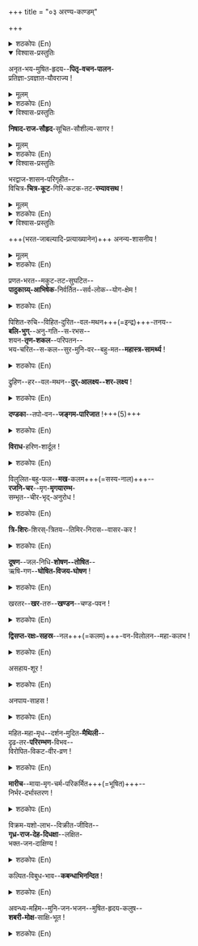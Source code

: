 +++
title = "०३ अरण्य-काण्डम्"

+++

<details><summary>शठकोपः (En)</summary>

There are 119 chapters in Ayodhyaa Khaandam of Sri Vaalmiki RaamayaNam.

Swami Desikan uses 7 salutations in his illustrious Raghu Veera Gadhyam to cover the highlights of this Khaandam spanning 119 chapters in length.

The first Salutation of this section of Raghu Veera Gadhyam covers the events described by the first 49 of the 119 chapters of Ayodhya Khandam of Sage valmiki.

Sri Raamachandra has now come home to Ayodhya with his bride. Happy emperor Dasaratha wants to install Sri Raama as prince regent and transfer the power of rulership to him.

A hunch-backed maidservant of Queen Kaikeyi (Manthara) hears about the news of the crowing of Sri Raama and is enraged. She instigates her mistress Queen Kaikeyi to stop the installation of Raama as the crown prince. Queen Kaikeyi is fond of Raama and refuses first to interfere. Manthara labors on and succeeds in poisoning the mind of her mistress. She advises her mistress to ask for two boons that her husband had promised, but not executed. Manthara eggs on Kaikeyi to ask the emperor Dasaratha through one boon to banish Raama to the forest and with the other boon to install Bharatha, her own son, as the crown prince in place of Raama. Kaikeyi is persuaded and agrees to press the king for the two boons suggested by Manthara.

Now Kaikeyi enters the sulking chamber and waits for her husband rushing to share with her the happy news of the plans for Raama's installation as crown prince. She asks her husband to grant her the two boons that he promised earlier for her support in a difficult battle. She explains then the nature of those two boons.

The emperor is devastated by the request of his queen. Kaikeyi invokes the presence of Gods as witnesses and presses the heart broken emperor for the twin boons of banishment of Raama to the forest for 14 years and the crowning of her son Bharatha as the prince regent in Raama's place. The tormented emperor is shocked by the adamant queen's wish for these cruel boons. He is caught in the horns of a dharma Sankatam.

He cannot go back on his word about granting two boons and yet he cannot envisage the granting of the specific boons requested by his queen.

He falls unconscious at the very thought of separation form Sri Raama as a result of the boon requested by Kaikeyi. The heartless Kaikeyi sends for Raama and announces to him that the boons that she just received from emperor Dasaratha require him to be banished to the forest for 14 years. Raama accepts the command of his mother Kaikeyi 26

and states that his father's words will not become false and that he will obey his father's wish.

The emperor begs his son Raama to take him captive and ascend the throne. Raama consoles his father and states that he has no great desire to ascend the throne and that obeying his father's command is of the utmost importance to him. The first salutation of Swami Desikan in the Ayodhya Khandam section of Raghu Veera Gadhyam refers to that assertion by Raama that he will not make his father's word false by staying in Ayodhya and becoming a crown prince. That salutation is as follows:

</details>




<details open><summary>विश्वास-प्रस्तुतिः</summary>

अनृत-भय-मुषित-हृदय--**पितृ-वचन-पालन**-  
प्रतिज्ञा-ऽवज्ञात-यौवराज्य !  
</details>

<details><summary>मूलम्</summary>

अनृत-भय-मुषित-हृदय--**पितृ-वचन-पालन**-  
प्रतिज्ञा-ऽवज्ञात-यौवराज्य !  
</details>


<details><summary>शठकोपः (En)</summary>

Hail to Thee, O Raghuveera, who abandoned the position of crown prince of Ayodhya to fulfill the promise implicit in the boon of your father, who was fear-stricken over the thought that his word to Kaikeyi would become a lie! Emperor Dasaratha had no choice. He had to grant his queen the boons that she demanded. With a broken heart, he had to order Raama's banishment to the forest to prepare the way for Bharatha's crowning. He was being tormented by the thought that his son might refuse to obey that command and make his words untrue. He was afraid of being called a liar, who made false promises to his queen. Raama however welcomed his father's command and immediately promised to honor the boon given to Kaikeyi.

As a result of that promise to his father, Raama abandoned willingly his legitimate title to the throne of Ishvaakus.
</details>




<details open><summary>विश्वास-प्रस्तुतिः</summary>

**निषाद-राज-सौहृद**-सूचित-सौशील्य-सागर !  
</details>

<details><summary>मूलम्</summary>

**निषाद-राज-सौहृद**-सूचित-सौशील्य-सागर !  
</details>


<details><summary>शठकोपः (En)</summary>

Swami Desikan salutes the Sowsheelyam of Sri Raamachandra here. Sowsheelyam is the attribute of a great soul, who mixes with people lower than him in status with ease.

Here, Swami refers to the friendship that Raama showed to the Guha, the unlettered king of hunters residing on the frontier of the nation of Kosala.

27

Guha was a simple chieftain, who roamed in the forest in search of animals to hunt.

Raama was the lord of the Universe and PaRaamathmaa. Inspite of it, Raama displayed his kalyana Gunam known as Sowsheelyam and became the guest of the hunter of a much lower status and exchanged oath of friendship. Swami recalls this meeting between Guha and Raama on the banks of Ganges and hails Raama as the ocean of Sowsheelyam (Valmiki Raamayanam Sargas 50 to 52).

Hail to Thee! O Raghuveera who through your expression of friendship to the chieftain of the hunters revealed your vast ocean-like sowseelya quality and easy accessibility by one and all!
</details>




<details open><summary>विश्वास-प्रस्तुतिः</summary>

भरद्वाज-शासन-परिगृहीत--  
विचित्र-**चित्र-कूट**-गिरि-कटक-तट-**रम्यावसथ** !  
</details>

<details><summary>मूलम्</summary>

भरद्वाज-शासन-परिगृहीत--  
विचित्र-**चित्र-कूट**-गिरि-कटक-तट-**रम्यावसथ** !  
</details>


<details><summary>शठकोपः (En)</summary>

O Raghu Veera who obeyed the instructions of Sage Bharadwaaja and resided in the foot hills of Chitrakoota Mountain in a beautiful residence built by LakshmaNaa! Hail to Thee! Hail to Thee! Reminiscences: Sri Raama befriended the king of forest hunters, Guha and enjoyed his hospitality and displayed His Sowlabhya GuNam through recognizing Guhan as the fourth brother of His besides LakshmaNA, Bharatha and Satrugnaa. With Guha's help, He crossed the river Ganga and took leave of him and reached Sage Bharadwaja's aasRaamam on the other side of the river Yamuna. The sage was surprised to see the royal travellers in hermit's dresses and inquired about what happened. Learning the circumstances that led to the royal party's journey through the forest, Sage Bharadhwaajaa instructed Raama to establish His residence few kilometers from his own AshRaamam at a site located on the foot hills of the beautiful chitrakoota mountain. Raama obeyed the sage's command and accepted the kaimkaryam of His brother LakshmaNaa, who constructed a delightful residence according to the codes of building construction.

Sage Bharadwaja in poet Kamban's words describes the beauty of Chitrakootam as being more than the loveliness of Indra's svarga Logam (ViNNInum Inithaal, Devar kai thozhum Chitthirakootam). He points out that Chitrakootam is so sacred that even the Devas raise their hands in salutation.

28

In an entire section named “Chittirakoota Patalam”, poet Kamban describes the extraordinary beauty of the mountain, its flora and fauna in a manner similar to the descriptions found in the 94th sargam of Ayodhyaa Khaandam. Here, Sage Valmiki presents Raama as the describer of the divine beauty of the Chitrakoota Mountain to his beloved wife. Sri Raama describes the auspicious peak of Chitrakoota mountain as “CHITRAKOOTASYA KOOTOAYAM DRUSYATEH SARVATA: SUBHA:” Thereafter, he states: “If for my part, O Darling Sita, I shall be able to spend this period of exile extending over 14 years (as though in sport), with You. O Sita and LakshmaNAa! Adhering to the path trodden by the virtuous and conforming to the highest discipline imposed by myself, I shall derive joy enhancing the piety of my race”.

IMAM THU KAALAM VANITEH VIJAHRIVAAMSTVAYAA CHA SEETEH SAHA LAKSHMANENA I


RATHIM PRAPATSYEH KULADHARMA VARDHINEEM SATAAM PATHI SVANIYAMAI: PARAI: STHITHA : II

-- AYODHYAA KHANDAM, SRIMAD RAAMAYANAM : VERSE 27
Kulasekhara Azhwaar saw the Thillai Thiruchitrakootam Divya Desam at Chidambaram as the southern Chitrakootam and offered his mangalaasAsanam of Thillai EmperumAn and composed ten verses serving as SampurNa RaamayaNam.

Sri Mutthuswami Dikshitar worshipped Thillai Thiruchittira Kootatthu Govindarajan and offered his Naada Naivedyam to the Archaa murthy there through four brilliant krithis set in RaagAs Rathipriyaa (same as the 62nd Mela ragam Rishabha Priyaa), Mesa Bhowli, Surutti and Mukaari. Summary of the meanings of these Krithis along with the commentary on the Kulasekhara Azhwaar's paasurams are contained in a book (AravaNai Tuyinrohn) that I had the good fortune to publish in 1993 at Thillai Thiruchitrakootam.

Azhwaar describes his daasyaa state to the Bhagavathaas of the Emperumaan of Thillai Thiruchitrakootam this way: O Raamachandra! I take refuge at the holy feet of the Bhagavathaas, who have performed SaraNaagathi at your lotus feet. (Pasuram 3) This earth is indeed sanctified by the movement of those Bhagavathas, who raise their hands in salutation to Sri Raama of Chitrakootam with their Anjali mudra (Pasuram 5).

I do not consider any kingdom superior to the one of having the lotus feet of the Lord of Thillai Thiruchitrakootam on my head (Pasuram 7) 29

My mind does not ever forget the Lord of Thillai Thiruchitrakootam. Hence no inauspiciousness will befall me (Pasuram 9) O Servants of the Lord! Please recognize the archa murthy staying forever to bless you as Vaikunta Naathan at Thillai Thiruchitrakootam and eulogize him and perform Nitya Kaimkaryam to Him and receive His full blessings (Pasuram 10).

Such is the glory of Chitrakootam celebrated by Sage Valmiki, Kulasekhara Azhwaar, Kamban and Dikshitar.
</details>




<details open><summary>विश्वास-प्रस्तुतिः</summary>

+++(भरत-जाबल्यादि-प्रत्याख्यानेन)+++ अनन्य-शासनीय !  
</details>

<details><summary>मूलम्</summary>

+++(भरत-जाबल्यादि-प्रत्याख्यानेन)+++ अनन्य-शासनीय !  
</details>


<details><summary>शठकोपः (En)</summary>

O Lord who cannot to be commanded by any one! Hail to Thee! Hail to Thee! 

Musings: The subject matter covered in sargas 79 to 112 of AyodhyA KhAndam of Srimad Valmiki RaamayaNam is what Swami Desikan briefly mentions here. The grief stricken Bharata reaches chitrakootam intent on bringing his elder brother to AyodhyA and crowns him as the emperor. He is accompanied by his three mothers, Acharya VasishtA, Sage Jabaali, the members of his army and camp followers. Bharata leaves his entourage behind and walks with his mothers and Acharya to the ParNasAla (hut) made up of leafy twigs, where Sri Raama, Sita and LakshmaNa were living. Bharatha falls at the feet of his elder brother and begs him to return to AyodhyA and ascend the throne of IshvAkus, now that Dasartha has ascended to heaven. Raama faints at the news of his father's passing away and goes to MandAkini riverbank and performs TarpaNam for his deceased father.

Bharatha implores Raama now fervently to oblige him by ascending the throne of IshvAkus with the concurrence of his own mother Kaikeyi, who retracts the boon given to her by her late husband. Bharatha threatens to stay in the forest, if Raama does not return to AyodhyA. Raama silences his brother with cogent reasons as to why he could not disavow the pledge he made to his father to relinquish the throne in favor of Bharata. 

Now, Sage JabAli takes another approach and uses the theory of Naastikaas Thirukudanthai Perumal 31 to convince Raama that he should accept the throne. Raama dismisses the arguments of Sage JabAli as hollow and points out that his line of thinking was against Dhaarmic principles. 

Acharya VasishtA now pacifies the angry Raama and commands him to accept the throne as the eldest son of Emperor Dasaratha. Acharya Vasishta points out that the Guru is superior to one's parents in rank and that Raama should obey him.

Raama politely, but firmly points out that the parents are indeed superior to one's own Acharya and insists that he could not break the pledge that he gave to his father.

Bharatha in desperation vows to fast unto death to pressure his resolute brother.

Raama points out that it would be a repugnant step for a KshatriyA to commit suicide in this fashion. The hopeles Bharata now offers to stay in the forest as a proxy to Raama so that Raama can return to AyodhyA. The firm Raama dismisses that offer of Bharatha and points out that the question of proxy comes into the picture only when one is incapacitated and there is no reason for taking that route. Raama states that he will return to AyodhyA only after the 14 years of exile as per his promise to his father.

The frustrated Bharatha now places a new PadhukA (sandals) at the feet of Raama and requests Raama to step on it. Raama accedes to Bharata's request. Bharata swears in front of all the assembled that he will rule the kingdom as the representative of Raama Padhuka and will step into fire at the end of the 14 years, if Raama does not return from exile to accept his kingdom. Raama pledges to return and take over the kingdom at the end of the period of exile.

This incident at Chitrakootam, where Raama refused to be commanded by any one including his mothers, Acharya Vasishta, Sage JAbAli and Bharatha is what Swami Desikan had in mind, when he salutes Raama as “ANANYA SAASANEEYA! JAYA! JAYA!”

THE STATE OF HELPLESSNESS OF BHARATHA IS VERY MUCH LIKE ALL THE RAAMA BHAKTHAS, WHO CAN NOT BEAR TO BE SEPARATED FROM

SRI RAAMACHANDRA.

The great Raama Bhaktha, the guru of Chatrapathi Sivaji, Samartha Raamdaas (AD 1608-1680) described his feelings over separation from Raama this way in his work known as Daasabodh: “I want not wealth, nor wife or rebirths i want not in me the pride of knowledge.

By the path of worship (bhakti) lead me to a life of goodness.

I have no skill of mind, no power of thought, no wisdom or strength of reason.

I am thy ignorant bhakta; give me an understanding heart, O Ram.

I know not how to talk or act. I do not understand my duties.

I am greatly troubled by my relations with men. Give me an understanding heart, O 32

Ram.

As I listen to the explanation of the scriptures, a good thought enters my mind; but it soon passes away as the time of giving up the fruit arrives.

But what shall i do, O Ram; i am unable to do what I ought.

O Ram! I cannot endure life without thee”.

Saint Thyagaraja, another in the front line of great Raama Bahkthas plaintively pleads to Sri Raama in his PurnachandrikA krithi, Sri Raama Raama Jagadhaatma Raama, Sri Raama Raghuraama that Sri Raama, the soul of the Universe should not go away from him. He says “TVAAM VINA NAANYATRA JAANEH RAAMA, TVAAM VINAA KO GATHI?” I know nothing beyond you. Without you what refuge is there? Elsewhere, the Saint points out to Sri RaAma in his Naayaki krithi “Nee Bhajana gaana” that he has in vain explored fully the Saguna margam, the NirguNa margam, the truth and falsehood, the six schools and the eight siddhis. He has not found the answers that he was looking for. He concludes by stating that there is naught but You as the redeemer.

Such is the greatness of Raama Bhakthas, who cannot bear even for a moment to Part Company with Sri Raamachandra like the blessed brother Bharatha.
</details>


प्रणत-भरत--मकुट-तट-सुघटित--  
**पादुकाग्र्य्-आभिषेक**-निर्वर्तित--सर्व-लोक--योग-क्षेम !  

<details><summary>शठकोपः (En)</summary>

O Lord who looked after the Yoga Kshemam of the entire world by placing your Padhukas snugly on the head of your brother Bharata, who ruled as a representative of those sacred Padhukas after performing the coronation ceremony (Padhuka pattAbhishekam ) for them. Hail to Thee! Hail to Thee! Musings: The sorrowing Bharata journeyed to Chitrakutam with his mothers and Acharyas. He begged his brother to accept the kingdom and return to Ayodhya to be coronated as the king of Kosala desam. Raama refused to accede to the request of his dear brother since he could not break the pledge that he gave to his father. The heart-broken Bharata fell at Raama's feet and the compassionate Raama placed his padhukAs on his brother's head. Bharata carried those PadhukAs on his head back to NandigRaamam and performed the coronation ceremony for them and ruled the land as the representative as 33

those PadhukAs until Raama returned from his exile after fulfilling his avathara mission. Swami Desikan states that Raama took care of the welfare and protection (Yoga Kshemam) of the world through his gracious act of blessing Bharata with his sacred padhukAs.

The source of sanctity for all holy things is their contact with the Lord. The Padhukas that bear the weight of the Lord and accompany Him in his journeys are the most sacred due to their Bhagavad Sambhandam. Swami Desikan composed more than 1000 verses to celebrate the holiness of the Padhukas worshipped by Bharata. In the very first slokam of PadhukA Sahasram, Swami focuses on their unique ability to protect the worlds: SANTHA: SRIRANGA PRUTHVEESA CHARANA THRAANA SEKARAA: I JAYANTHI BHUVANA THRAANA PADHA PANKAJA RENAVA: II

The blessed ones wearing joyously the Lord's PadhukAs on their head protect the universe through the power of those sacred PadhukAs. Even the dust particle from the feet of those blessed souls has the power to protect the people of the universe. Bharata was the first blessed soul to reveal the power of those Padhukas of the Lord.

SwamiDesikan refers to Bharata's role in the second verse of the Padhuka Sahasram:

BHARAHTAAYA PARAM NAMOASTHU TASMAI PRATHAMODHAAHARANAAYA BHAKTHI BHAAJAAM I

YADHUPAJNAMASESHATHA: PRUTHIVYAAM PRATHITHO RAGHAVA PADHUKAA PRABHAAVA:

The illustrious one, who first wore Sri Raamachandra's PadhukAs on his head, was his brother Bharata. He conducted the affairs of the state as the representative of those holy PadhukAs during his brother's exile. This verse salutes Bharatha as the blessed soul, who illustrated the significance, power and the holiness of the Lord's sandals through his worship of them. The PadhukA prabhavam (the glory of the Sandals of the Lord) was established first (PrathamodhaaharaNam) by Bharatha.

The concept of those Padhukaas enquiring about the Yoga Kshemam of the people of the universe brings one's thoughts to the Sahasra Namam phala sruthi verse: ANAYAA: CHINTAYANTHO MAAM YEH JANAA: PARYUPAASATEH I

TESHAAM NITYAABHIYUKTHANAAM YOGA KSHEMAM VAHAAMYAHAM II

Bhagavan Sri Krishna says: “With reference to those who find it impossible to live (like Bharatha) without thinking of Me, I undertake the responsibility of bringing about 34

their union with me and keeping that union for ever”.

DhyAnam:

RAAMAM PURAANA PURUSHAM RAAMANEEYA VESHAM RAJAATHIRAAJA MAKUTAARCHITA PAADHA PEETAM I


SITAAPATHIM SUNAYANAM JAGADEKA VEERAM SRI RAAMACHANDRAM ANISAM KALAYAAMI CHITTEH II



---SRI RAAMA KARNAAMRUTHA SLOKAM

</details>


पिशित-रुचि--विहित-दुरित--वल-मथन+++(=इन्द्र)+++-तनय--  
**बलि-भुग्**--अनु-गति--स-रभस--  
शयन-**तृण-शकल**--परिपतन--  
भय-चरित--स-कल--सुर-मुनि-वर--बहु-मत--**महास्त्र-सामर्थ्य** !  

<details><summary>शठकोपः (En)</summary>

O Lord of incomparable valor whose skills in endowing a mere blade of grass with the power of Brahmaasthram! You sent that blade of grass from your darbha mattress, when You were horrified to see the apachaaram done by KAkAsura to your Devi out of his desire for eating flesh. All the Devas and sages were afraid that the Darbham consecrated by you to have the power of the mighty BrahmAsthram would land on them, when KaaakAsuran sought them as refuge. O Lord of such valor! Hail to Thee! Hail to Thee! Musings: KaakAsuran (Crow) was the son of Indran, the king of Devaas. Kaakasuran saw Sita Devi in Chitrakutam. She was holding the head of Sri Raama on her thigh as he was taking rest. The crow slowly approached the Jaganmaathaa and took a second peck at her breast because of his desire for eating flesh. Blood poured out and fell on the sleeping Raama's head. Sita Devi would not move since she did not want to wake up Raama by her movement. The contact of the warm blood however woke up Raama and he sized up the situation immediately.

Raama was outraged by the aparaadham of the crow and he consecrated a blade of Dharbhaa graas from his bed and directed it at the Crow, which was rushing away out of fear of Sri Raama. That blade of grass possessing the power of the mighty Brahmaastram chased the Crow in all the three worlds. The crow sought refuge at his 35

father's feet. Indra was afraid to give protection to his own son for fear of the damage that will come to him from Raama's arrow (empowered Blade of grass). The Crow flew off to the abodes of Brahma, Rudraa and sages. None of them wanted to get in the way of the Brahmaasthram for fear of their own lives. They saluted the power of the Lord's blade of grass and were awe struck at the event of that blade of grass chasing the guilty crow across the entire span of the Universes. The arrow chased the Crow with vigor, when it flew in a direction away from Raama and slowed down, when the Crow flew in the direction of Raama.
</details>


द्रुहिण--हर--वल-मथन--**दुर्-आलक्ष्य--शर-लक्ष्य** !

<details><summary>शठकोपः (En)</summary>

O Lord whose arrow's aim can not be interfered with even by Brahmaa, Rudraa and Indraa. They could not protect the object of your arrow's target with their power. Hail to Thee! Hail to Thee! Musings: The incident of the Apacharam of KaakAsuran took place in Chitrakutam. There is however no mention of this incident by Sage Valmiki in the Ayodhyaa Khaandam verses dealing with the life of the divine couple at Chitrakootam. This incident is mentioned by Sita Devi in Ashoka Vanam in Sundara Khaandam in her conversations with Hanuman in the 38 th sargam. She was recalling the anger of Raama at the “Eththisaiyum uzhanrODi iLaiththu vizhum kaakam” 36

ApachAram of the Crow towards her and was telling Hanuman that she could not understand how Raama is now indifferent to the heinous act of RAvaNA, who kidnapped her and held her as a prisoner away from Raama.

She recites at length the incident of the Crow hurting her and Raama's rage at the crow.

Swami Desikan in his Chillarai Rahasyam known as “Abhaya Pradhaana Saaram” dwells at length on Kakasuran's Aparaadham and Raama's Kaarunyam as SaranAgatha Rakshakan even in the case of the most undeserving KaakAsuran. Swami Desikan cites this incident as one of the many (VibhishaNa SaraNaagathi, Samudra Raja SaraNaagathi et al) to justify his insightful description of Srimad RaamaYaNam as the SaraNaagathi Saastram.

Kaakasuran ran everywhere in the three worlds and could not escape from the Brahmaastram of Raama and could not gain the protection of any one to save him from the wrath of the blade of grass. He fell at the feet of Raama finally and sought his pardon. Sage Valmiki describes the plight of KaakAsuran and his SaraNaagathi in Sundara Khandam through Sita's words: THREEN LOKAAN SAMPARIKRAMYA TAMEVA SARANAM GATHA: The SaranAgatha RakshaNam of the Lord is beautifully described by the Adi Kavi this way: SA THAM NIPATHITHAM BHUMOU SARANYA: SARANAAGATHAM I VADHAARHAMAPI KAAKUTSTHA: KRUPAYAA PARYAPAALAYATH II — Sundara Khaandam Sargam 38 verse 34.

The crow had fallen at the feet of the Lord. That crow was fit to be killed (Vadaarhan).

He was begging for his life (PraaNarthi). The Lord gave him the boon of life (PraaNa Dhaanam). One of the reasons for Raama's saving Kakasuran's life was due to the presence of the PaRaama KaaruNikatvaam of the Piraatti, who was standing next to Raama. This is the Rahasyam behind the fulfilment of the SaraNaagathi of Kakaasura by Raama according to Swami Desikan.

O Saranagatha Vatsala Raama! O Bhaktha Vatsala Raghu Naathaa! I am not asking You for any boon except one. May I be blessed with devotion for your lotus feet always! This is dear to me my Lord. Please give me this boon. I will be asking you for this boon again and again.

37

With Padhukaa Dhaanam to Bharathaa, Ayodhyaa khaandam was concluded. Raama at this time was haunted by the memory of the visit by his brother and his mothers.

Hence, he wanted to leave Chitrakutam. He paid a brief visit to the hermitage of Sage Atri and his dear wife Anusuyaa. After enjoying their hospitality and staying one night there, Raama, Sita and LakshmaNA moved on and entered the Dandakaa forest. The events that happened there are the subject of Aaranya Khaandam. Swami Desikan summarizes those happenings in 14 brilliant salutations.
</details>


**दण्डका**--तपो-वन--**जङ्गम-पारिजात** !+++(5)+++  

<details><summary>शठकोपः (En)</summary>

DHANDAKAA TAPOVANA JANGAMA PAARIJAATHA! JAYA! JAYA! Here Swami Desikan salutes Sri Raamachandra as the abundant boon-giving, celestial paarijaathaa tree that moved around the Dandakaa forest which was ideal for performing penance.

Sri Raama entered the Dandakaa forest. The sages performing severe penance there advised Sri Raama about the atrocities committed by the Rakshasaas that interfered with their Tapas. Sri Raama came to their rescue and moved from hither to thither in the forest and protected them from harm's way. These good deeds done by Raama are described as the equivalent of the boons conferred by the celestial Parijaathaa tree in Indra's garden.
</details>


**विराध**-हरिण-शार्दूल !  

<details><summary>शठकोपः (En)</summary>

O Lord who was like a tiger to the deer of Viraadha! Hail to Thee! Hail to Thee! There was a Gandharvaa by the name of Thumbhuru, who committed Apachaaram to Kubheraa and was cursed in turn by latter to become a Rakshasa. Viradhaa was causing a lot of mischief in Dandaka forest and was making the lives of sages unbearable.

Viradhaa saw Sita with Raama and lifted Sita and began to run deep into the forest.

The brothers followed and engaged Viradhaa in a fierce battle. He could not however be killed with weapons due to a boon that he had obtained earlier. Raama then asked LakshmaNaa to dig a big pit and bury him there alive. As he was about to die, Viradhaa saluted Raama for helping him to get rid of Kubhera's curse and restoring him his former body. He also advised Raama that the hermitage of a great Rishi by the name of Sarabhangaa was near by and that Raama should go there. Sarabhanga was 38

waiting for seeing Raama before ascending to Brahma lokam. Raama was greeted by the sage and obtained Moksham thereafter. The valor of Raama in Dandaka Vanam is displayed first in the battle with Viradhaa.
</details>


विलुलित-बहु-फल--**मख**-कलम+++(=सस्य-नाल)+++--  
**रजनि-चर**--मृग-**मृगयारम्भ**-  
सम्भृत--चीर-भृद्-अनुरोध !  

<details><summary>शठकोपः (En)</summary>

The Raghu Veeran's many battles with the Rakshasaas of the fearful Dandakaa Vanam are equated here to the hunting down of beasts that destroy the crops. Penance of the sages is compared to the crops here and the hunter is the Lord himself. Sri Raama's welcome help to the sages was like wearing the processed bark of trees as their dress (Cheera Bruth). Sri Raama's blessed and heroic deeds are saluted here.
</details>


**त्रि-शिरः**-शिरस्-त्रितय--तिमिर-निरास--वासर-कर !  

<details><summary>शठकोपः (En)</summary>

Lord who resembled a sun in banishing the deep darkness caused by the three heads of the Rakshasa by the name of Trisiras.

After Viraadha vadham, Raama moves with his brother and wife to the interior of the deep forest. They visit the hermitages of many sages including that of Agasthyaa.

Latter advises Raama to stay at Panchavati. During this journey Sita requests Raama not to kill innocent animals of the forest and to observe Ahimsaa. Raama commends his wife for the counsel and vows to kill only the ogres. They arrive at Panchavati and LakshmaNaa builds a cottage for Raama and Sita there.

SurpaNakaa arrives at the hermitage and invites Raama to marry her and she insults Sita. LakshmaNa could not brook that insult and lops the nose and ears of SurpaNakaa for that offense. She runs in great pain and humiliation and approached her notorious brother by the name of Kharaa, who lived in Janasthaanam surrounded by an army of ogres. Kharaa sends first fourteen ogres with his sister to kill Raama and they are all swiftly dispatched to Yama lokam by Raama. Surpanaka rushes back to her brother and now Kharaa himself comes for a battle to Panchavati with DhusaNaa and an army of fourteen thousand ogres. Raama kills off the fourteen thousand night-stalkers first.

Dhushanaa is killed next. Trisiras, one of the major commanders of Kharaa is killed 39

next. Swami Desikan salutes the valor of Raama here in killing the fearsome Trisiras, who caused so much havoc to the sages of Dandaka Vanam. The next three salutations are to the Raghuveeran, who killed Kharaa and his retinue of fourteen thousand soldiers.

DhyAnam:

DANDAKARANYAVASAYA KANDITHAAMARASATRAVE I JANAKEE PRANANATHAYA SADHAA RAAMAYA MANGALAM II
</details>


**दूषण**--जल-निधि-**शोषण--तोषित**--  
ऋषि-गण--**घोषित-विजय-घोषण** !  

<details><summary>शठकोपः (En)</summary>

O Raghuveeraa who dried the ocean of the night-stalker by the name of DhushaNa by the fiery arrows leaving form Your Kodhandam! The assembly of sages thrilled by witnessing your power as a supreme archer rose to sky level their eulogies to celebrate Your victory.

DhusaNa was the general of Khara, the brother of SurpaNakA. DhushaNa marched his army of 14,000 ogres from Janasthanam to Panchavati to attack and kill Raama as per his Master's orders.



Raama killed first the entire army of 14,000 ogres and confronted DhusaNa in battle.

Raama broke the bow of DhushaNa, killed his charioter as well as his horses and then lopped off the mace-wielding hand of the ogre and killed him too. All the sages witnessing this fierce battle were thrilled at the sight of Raama's extraordinary valor and hailed him as a supreme hero. They filled the sky with thankful salutations to recognize Raama's victory. Adi Kavi says in this context: “Saadhu Saadhu ithi Kaakuthstham sarva bhoothAnyapoojayan” (all beings present at the battle field acclaimed Sri Raama saying “well done! Bravo!). Swami Desikan follows this line of Srimad RaamAyaNam to state that the assembled rishis made the Vijaya GoshaNam.
</details>



खरतर--**खर**-तरु--**खण्डन**--चण्ड-पवन !  

<details><summary>शठकोपः (En)</summary>

O Lord who was like a fierce cyclone (chanta maarutham) in breaking in to two the strong tree named Khara. The ferocious Khara upset over the destruction of Trisiras, DhushaNan and his huge army by Raama attacked latter. Raama broke him in the battle like a swift wind would break a tall tree into two pieces. Thus in the course of one and half hours Raama destroyed Khara, his two genarals and the army of 14,000 ogres.

Swami Desikan's mind is still absorbed with that mighty prowess of Raguveeran.

Hence, he goes on to add two more salutations to celebrate Raama's victory at Panchavati.

</details>


**द्विसप्त-रक्षः-सहस्र**--नल+++(=कलम)+++-वन-विलोलन--महा-कलभ !  

<details><summary>शठकोपः (En)</summary>

O Hero who destroyed the tall grass of 14,000 RakshasAs just as a powerful elephant destroys a forest of swamp grass. Hail to Thee! Hail to Thee!
</details>


असहाय-शूर !  


<details><summary>शठकोपः (En)</summary>

ASAHAYA SURA! JAYA! JAYA! Hail to Thee O great hero who does not need the support of anyone else in your battles! You destroyed single handedly Khara, DhushaNa, Trisaras and their retinue of fourteen thousand warriors in the battle at Panchavati right in front of Your ParNasAla. There is no one to match your heroism in battles.

</details>


अनपाय-साहस !  

<details><summary>शठकोपः (En)</summary>

It is daring act indeed to take on all these fierce rakshsAs in battle and to crown that act by emerging victorious at the end of this terrific battle. Your daring and courage is indeed unmatched. Hail to Thee! Hail to Thee!

</details>


महित-महा-मृध--दर्शन-मुदित-**मैथिली**--  
दृढ-तर-**परिरम्भण**-विभव--  
विरोपित-विकट-वीर-व्रण !  

<details><summary>शठकोपः (En)</summary>

O Raghuveeraa! You stood firm in your battle with the thousands of RakshasAs headed “Sri Raama Destroyed 14,000 RakshasAs” 

by the dangerous Khara and became victorious. All the sages and the DevAs acclaimed you as supreme hero. Your consort also witnessed this fierce battle and was joyous over your victory. She was thrilled to see your extraordinary skills in the battle field. She was overwhelmed by her feelings of pride about you and embraced you tightly to congratulate You on Your victory. At that time your proud chest was covered with the wounds resulting from the just-ended battle. Your consort’s embrace representing Her present to you acted as though it was a fomentation for your wounds to heal them. Hail to Thee O Raghu Veera! Hail to Thee! Adi Kavi describes this scene of the expression of Joy and affection by Sita to her victorious husband. He says: “Seeing her husband, who had made short work of His enemies and brought happiness to the sages, Sita (a princess of Videha desam) felt rejoiced and embraced Him. Nay, transported with supreme facility to see the hordes of ogres killed, the daughter of Janaka felt gratified to find Sri Raama without any harm. Then closely embracing once more that destroyer of the ogre hordes -- the daughter of Janaka felt rejoiced, her countenance lit with joy”.

DHYANAM:

RAAMETHI VARNA DVAYAMAADHARENA SADHAA SMARAN MUKTHIM UPAITHI JANTHU : I

KALOU YUGE KALMASHA MAANUSHAANAAM ANYATHRA DHARME KALU NAADHIKAARA : II 

(By uttering and meditating on the two lettered name Raama (Taaraka Namam), all creatures attain mukthi. In this kali yugam, when the righteousness is fast vanishing, there is no other dharmam (practice suitable to us).


In the remaining four salutations relating to AaraNya KhAndam, Swami Desikan covers Maaricha vadham, JatAyu samskaram (final rites), Kabhandha vadham and Sabhari Moksham. Thereafter, he moves on to salute the incidents of KishkindhA khAndam.
</details>


**मारीच**--माया-मृग-चर्म-परिकर्मित+++(=भूषित)+++--  
निर्भर-दर्भास्तरण !  

<details><summary>शठकोपः (En)</summary>

O Lord whose darbhAsanam is decorated by the skin of the deceitful MaarichA, who appeared before You as a beautiful deer! Hail to Thee! Hail to Thee! RaavanA was intent on kidnapping Sita by deceit and hence commanded Maaricha to take the form of a beautiful deer and to prance in front of Sita's parNasAlaa at Panchavati. Sita Devi was charmed by the golden deer and begged her husband to catch it and present it to her for use as a pet. Raama followed the deer and killed it and brought back its skin. He returned to the parNasAla and put that deer skin (KrishNAjinam) under the darbhaasanam for His daily anushtAnam. That Aasanam got beautified by that deer skin.

</details>


विक्रम-यशो-लाभ--विक्रीत-जीवित--  
**गृध्र-राज-देह-दिधक्षा**--लक्षित-  
भक्त-जन-दाक्षिण्य !  

<details><summary>शठकोपः (En)</summary>

O DayALu, who demonstrated your special attachment to Your devotees through Your act of performing the final rites for the mortally wounded eagle king JatAyu, who put his life on line to fight the evil RAvaNA and to foil RAvaNA's attempt to get away with the kidnapping of SitA dEvi.

Background: Maricha gets killed by the arrow of Sri Raama. While Raama was away on pursuit of Maricha, the golden deer, RavaNa arrives at the parNasala of Raama in the guise of an ascetic. Sita invites him to accept her hospitality. She tells the visitor about her husband and the reason for their visit to the forest. RavaNa now takes his real form and expresses his desire to make Sita his chief queen in Lankhaa. Sita is shocked by the audacity of the insolent and deceitful Visitor. She reproaches RavaNa for his unrighteous thought.

RavaNa gets angry at her harsh words and forcibly kidnaps her and places her in his celestial car and begins his travel to his kingdom. The heart-broken Sita wails and calls all the animals and plants of the forest to tell her consort that she is being borne away by the evil RAvaNA and for him to come to her rescue. As she was being carried away, Sita catches sight of the eagle king Jataayu perched on a tree. She addresses JatAyu and begs him to report her abduction by RAvaNA and to ask her husband to hurry and Vaduvur Raamar 46

rescue her. Jataayu, the friend of Dasaratha engages RAvaNA in a fierce battle to deter him form taking Sita away.

JatAyu is mortally wounded in that ferocious battle and lies half dead on ground. Soon, Raama searching for his missing consort arrives on the scene and learns from JatAyu about the events that transpired. JatAyu had hung to his life until he could see Raama and brief him on the terrible events that happened. At the end of his narration, JatAyu dies. Raama was overcome with inconsolable sorrow over the heroic fight of JatAyu. He performed the final rites to the dead eagle king, which even his own father Dasaratha was not privileged to receive. Swami Desikan salutes the Bhaktha Daakshinyam (Partiality for the Bhakthaas) by Raama.

The first slokam of Swami Desikan's Parmaartha sthuthi salutes Vijayaraaghava PerumaaL of Thirupputkuzhi divya desam as “Srimadh grudhra sarastheera PaarijAtha”. The sthala puraaNam states that Raama and LakshmaNaa conducted the anthima Kriyaas for Jataayu at Thirupputkuzhi (Thiru=sacred; Putkuzhi=hole in the ground dug for the bird, Jataayu). The site of cremation is recognized today as Jataayu PushkaraNi (Grudhra Saras). Swami Desikan salutes the valor of Vijaya Raaghavan of Thiruputtkuzhi by addressing Him affectionately as Aahava Pungan, RaNa Punghan (the supreme hero in the battles). That RaNa pungavan recognizes the valor shown by JatAyu and responds to it by performing the final rites and giving Moksham to JatAyu as a token of his gratitude.

“Jatayu Samskaram (Thai-Style)” 47

“SARANAAGATHA RAKSHANA VRATHI MAAM NA VIHAATHUM RANAPUNGAVAARHASI TVAM”

-- PARAAMARTHA STHUTHI : SLOKAM 8
(Lord of unmatched valor in your battles! O Lord who has taken the vow of protecting Your SaraNaagathaas! It is not appropriate for you to forsake me).
</details>


कल्पित-विबुध-भाव--**कबन्धाभिनन्दित** !  

<details><summary>शठकोपः (En)</summary>

Hail to Thee, O Lord who was eulogised by the asura Kabhandhaa, who regained his erstwhile celestial form as a result of your severing his arms.

(Background): Kabhandhan was an erstwhile Deva, who incurred the displeasure of his master, Indra. Latter hit him with his Vajra weapon on the head and that led to his head and neck being sunk inside his torso. Later a sage by the name of sthula Siras cursed Kabhandhaa for an apachAram and latter became an Asura roaming the forest of Dandakam with no head, neck, thighs or legs, but just a trunk with mouth and eye in his chest.

Raama was traveling in that AaraNyam in a south westerly direction in search of His consort. Kabhandhaa confronted Raama and LakshmaNa and snatched them with his eight mile long hands. Kabhandhaa's prowess rested in his hands. Therefore Raama and LakshmaNaa severed the ogre's hands at the shoulder level. Raama cut off the asura's right hand and LakshmaNa took care of the left. The ogre writhed in pain and fell on the ground under the feet of Raama. Then he inquired Raama as to who he is and where he came from. LakshmaNa briefed the fallen Kabhandhaa. Hearing that the one who maimed him was none other than Sri Raama, Kabhandhaa was ecstatic, since the curse could only be lifted by Raama's hand. The asura begged Raama to cremate him so that he can regain his body as a Deva and then help the brothers with his supersensous knowledge as a Deva about the whereabouts of kidnapped Sita. The brothers threw the body of Kabhandhaa in a pit and cremated him with due ceremony.

At the end of the cremation, Kabhandhaa transformed into his original celestial form and counselled the brothers that they should cultivate friendship with the monkey king Sugreeva to succeed in their efforts to reunite with Sita Devi. Kabhandhaa consoled the grief stricken Raama and asked him to hasten to Sugriva's hiding place on the banks of Pampaa Lake near Rishyamukha hill. Prior to his departure from this world as a celestial being, Kabhandhaa showed the brothers the way to SugreevA's abode and 48

gave them information about the hermitage of Sage Matangaa and took leave of the brothers.

Dhyaanam:

JAYATHU JAYATHU RAMO JAANAKI VALLABHOYAM I JAYATHU JAYATHU RAMO CHANDRACHOOTAARCHITHANGRI :II JAYATHU JAYATHU VAANINAATHANAATHA : PARAAMATHMAA I JAYATHU JAYATHU RAMO NATHANAATHA: KRUPALU : II Swami Desikan covers the glorious incident of Sabari Moksham in his last salutation related to Aaranya khaandham.

</details>


अवन्ध्य-महिम--मुनि-जन-भजन--मुषित-हृदय-कलुष--  
**शबरी-मोक्ष**-साक्षि-भूत !  

<details><summary>शठकोपः (En)</summary>

O Lord who was the witness to the Moksha attainment of Sabari, who through her devoted service to the assembly of sages of unblemished reputation had all of her blemishes removed! Hail to Thee! Hail to Thee! Sabari was an old lady, who lived on the banks of Pampaa River. She spent her life serving the sages doing penance in that region. This service earned her a vast amount of PuNyams which in turn destroyed any blemishes that she might have had. She had started her Bhakthi Yogam in a previous birth and completed that yogam in her next birth as a resident of Pampaa theeram. When Raama stopped at Pampaa Vanam on his way to meet Sugreeva, she met Raama and was blessed to have his darsana soubhagyam to her heart's content. She offered the Lord fruits that she had collected from the forest with great affection. Then she ascended Sri Vaikuntam right in front of Raama's eyes. Hence Swami Desikan describes Raama as the witness to Sabari's Bhagyam.

Srimad RaamayaNam devotes the entire 74th sargam of AaraNya Khaandham to describe Raama's visit to the asRaamam of Sabari in Matanga Vanam on the banks of Pampaa River. Valmiki describes Pampaa as a lake. Today's Pampaa is a river where Aiyappa bhakthaas take a plunge before ascending the Sabari Malai to continue with their pilgrimage to have the darsanam of Dharma Saasthaa.

49

“Sabari MOksha sAkshi” Sabari meets Raama and LakshmaNA at her aasRaamam. She had already attained perfection through Yoga saadhanaa. Raama asks about her welfare and state of spiritual progress. Sabari replied; “O Raama! The flower of humanity! My asceticism has become fruitful today and the highest heaven will defenitely fall to my lot, now that you have been worshipped by me (adhya praapthaa tapa: siddhi: tava samdarsanAn maya, adhya mE sapalam janma guravasccha sapujithaa: adhya mE spalam taptham svargascchaiva bhavishyathi). She entered the Agni kuntam after clasping Raama's lotus feet and ascended to heaven with DivyaabharaNam, celestial garlands and heavenly raiment. Raama was a witness to this glorious event on the banks of Pampaa.

Saint Thyagaraja celebrates Sabari's bhagyam in two of his krithis. In the MukhAri krithi “entani nE varNinthunu Sabari Bhaagyamu”, he wonders as to how he can adequately describe the special blessings that Bhaktha Sabari received from Sri Raama.

Sadguru states that there were many rishi patnis of high stature at Matanga Vanam as a result of their penance and yet Sri Raama selected Sabari as his hostess and accepted her hospitality with great affection. Sadguru wonders loud: That great blessed soul saluted your lotus feet, got rid of her cycles of births and deaths and attained moksham infront of You. What way can I describe Sabari's unique bhagyam? 50

In a second krithi set in ragam KiraNaavaLi (Paraaku nee kelaraa Raama), Sadguru Thyagaraja swamigaL is angry at Raama for His indifference to him. Our Sadhguru is in a mood of Amarsha Rosha Roshokthi. He asks: “Why should You, who are immanent in the movable and the immovable, be indifferent where I am concerned? Have I treated You with scant courtesy like Sabari who gave You the leavings of fruits after she had tasted them or have I, like Guha, given You a bed of leaves without realising Your status?”. Here Saint Thyagaraja refers to one version of Sabari's hospitality. According to this version, Sabari checked the ripeness of the fruits that she collected for Sri Raama. She tasted them and gave only those fruits that she thought were ripe enough for Sri Raama's use. She gave the Yecchil (left overs) out of her great desire to give nothing but the best among her collection of fruits. Our Sadguru taunts Raama and asks Him how Raama ignored him, when he behaved much better than Sabari. With great DaakshiNyam, Sadguru asks these questions. Saint Thyagaraja's regards for the exceptional Bhaagyam of Sabari is very clear in his Mukhari Krithi.

Srimad RaamayaNam has no support for the reference of Sabari tasting the fruits first and offering only those that were fit for Sri Raama's consumption. One another version of RaamAyaNam is the source of Saint Thyagaraja's reference in his KiraNAvaLi krithi.

We will move next to the salutations of Swami Desikan to the incidents of Kishkindaa Khaandam.

</details>

